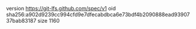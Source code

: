 version https://git-lfs.github.com/spec/v1
oid sha256:a902d9239cc994cfd9e7dfecabdbca6e73bdf4b2090888ead9390737bab83187
size 1160
